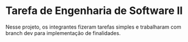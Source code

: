 # Tarefa de Engenharia de Software II

Nesse projeto, os integrantes fizeram tarefas simples e trabalharam com branch dev para implementação de finalidades.